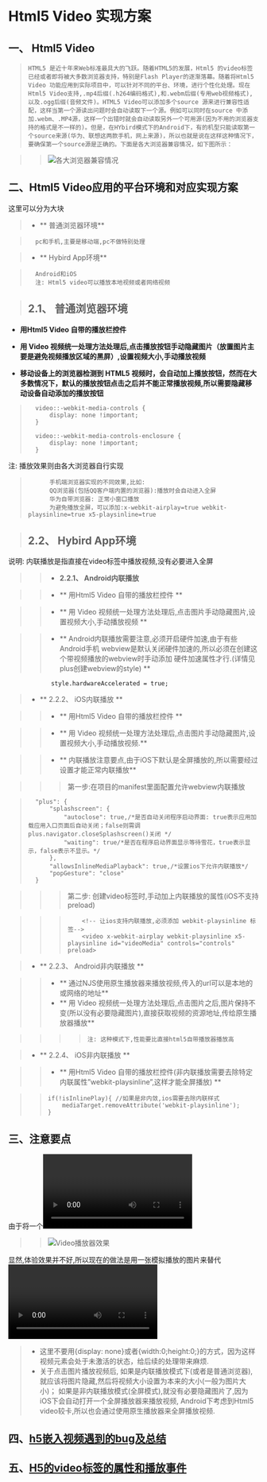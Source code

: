 Html5 Video 实现方案
===========

一、 Html5 Video
--------------

> `HTML5 是近十年来Web标准最具大的飞跃。随着HTML5的发展，Html5 的video标签已经或者即将被大多数浏览器支持，特别是Flash Player的逐渐落幕。随着将Html5 Video 功能应用到实际项目中，可以针对不同的平台、环境，进行个性化处理。现在Html5 Video支持,.mp4后缀(.h264编码格式),和.webm后缀(专用web视频格式),以及.ogg后缀(音频文件)。HTML5 Video可以添加多个source 源来进行兼容性适配，这样当第一个源读出问题时会自动读取下一个源。例如可以同时在source 中添加.webm、.MP4源，这样一个出错时就会自动读取另外一个可用源(因为不用的浏览器支持的格式是不一样的)。但是，在HYbird模式下的Android下，有的机型只能读取第一个source来源(华为、联想这两款手机，网上来源)，所以也就是说在这样这种情况下，要确保第一个source源是正确的。下面是各大浏览器兼容情况，如下图所示：`

> > ![各大浏览器兼容情况](https://github.com/dllwh/browserPlayer/blob/master/images/introduce/clipboard.png?raw=true)

二、Html5 Video应用的平台环境和对应实现方案
-------------

这里可以分为大块
> * ** 普通浏览器环境**

> 		pc和手机,主要是移动端,pc不做特别处理

> * ** Hybird App环境**

> 		Android和iOS
> 		注: Html5 video可以播放本地视频或者网络视频

>## 2.1、 普通浏览器环境

* **用Html5 Video 自带的播放栏控件**

* **用 Video 视频统一处理方法处理后,点击播放按钮手动隐藏图片（放置图片主要是避免视频播放区域的黑屏）,设置视频大小,手动播放视频**

* **移动设备上的浏览器检测到 HTML5 视频时，会自动加上播放按钮，然而在大多数情况下，默认的播放按钮点击之后并不能正常播放视频,所以需要隐藏移动设备自动添加的播放按钮**

> 		video::-webkit-media-controls {
> 			display: none !important;
> 		}
> 		
> 		video::-webkit-media-controls-enclosure {
> 			display: none !important;
> 		}
注:
	播放效果则由各大浏览器自行实现

> 			手机端浏览器实现的不同效果,比如: 
> 			QQ浏览器(包括QQ客户端内置的浏览器):播放时会自动进入全屏
> 			华为自带浏览器: 正常小窗口播放
> 			为避免播放全屏，可以添加:x-webkit-airplay=true webkit-playsinline=true x5-playsinline=true

>## 2.2、 Hybird App环境
说明: 内联播放是指直接在video标签中播放视频,没有必要进入全屏

>>* **2.2.1、 Android内联播放**

>>* ** 用Html5 Video 自带的播放栏控件 **

>>* ** 用 Video 视频统一处理方法处理后,点击图片手动隐藏图片,设置视频大小,手动播放视频 **

>>* ** Android内联播放需要注意,必须开启硬件加速,由于有些Android手机 webview是默认关闭硬件加速的,所以必须在创建这个带视频播放的webview时手动添加 硬件加速属性才行.(详情见plus创建webview的style) **

				style.hardwareAccelerated = true;


>* ** 2.2.2、 iOS内联播放 **

>>* ** 用Html5 Video 自带的播放栏控件 **

>>* ** 用 Video 视频统一处理方法处理后,点击图片手动隐藏图片,设置视频大小,手动播放视频.**

>>* ** 内联播放注意要点,由于iOS下默认是全屏播放的,所以需要经过设置才能正常内联播放**

>>>第一步:在项目的manifest里面配置允许webview内联播放

>		"plus": {
>			"splashscreen": {
>				"autoclose": true,/*是否自动关闭程序启动界面: true表示应用加载应用入口页面后自动关闭；false则需调plus.navigator.closeSplashscreen()关闭 */
>				"waiting": true/*是否在程序启动界面显示等待雪花，true表示显示，false表示不显示。*/
>			},		
>			"allowsInlineMediaPlayback": true,/*设置ios下允许内联播放*/
>			"popGesture": "close"
>		}

>>>第二步: 创建video标签时,手动加上内联播放的属性(iOS不支持preload)

>>>			<!-- 让ios支持内联播放,必须添加 webkit-playsinline 标签-->
>>>			<video x-webkit-airplay webkit-playsinline x5-playsinline id="videoMedia" controls="controls" preload>

>* ** 2.2.3、 Android非内联播放 **

>>* ** 通过NJS使用原生播放器来播放视频,传入的url可以是本地的或网络的地址**
>>* ** 用 Video 视频统一处理方法处理后,点击图片之后,图片保持不变(所以没有必要隐藏图片),直接获取视频的资源地址,传给原生播放器播放**
	
>>>>	`注: 这种模式下,性能要比直接html5自带播放器播放高`

>* ** 2.2.4、 iOS非内联播放 **

>>* ** 用Html5 Video 自带的播放栏控件(非内联播放需要去除特定内联属性”webkit-playsinline”,这样才能全屏播放) **

> >		if(!isInlinePlay){ //如果是非内敛,ios需要去除内联样式
> >			mediaTarget.removeAttribute('webkit-playsinline');
> >		}	

三、注意要点
-------------

由于将一个<Video>直接显示在页面中,会有各种五花八门的播放器效果,如下图所示:

> > ![Video播放器效果](https://github.com/dllwh/browserPlayer/blob/master/images/introduce/clipboard2.png?raw=true)

显然,体验效果并不好,所以现在的做法是用一张模拟播放的图片来替代<Video>所在的地方,而将Video元素设置为1*1像素大小.然后给图片设置点击监听,监听到点击时,播放视频.
注意: 
>  + 这里不要用{display: none}或者{width:0;height:0;}的方式，因为这样视频元素会处于未激活的状态，给后续的处理带来麻烦.
>  + 关于点击图片播放视频后,
如果是内联播放模式下(或者是普通浏览器),就应该将图片隐藏,然后将视频大小设置为本来的大小(一般为图片大小)；
如果是非内联播放模式(全屏模式),就没有必要隐藏图片了,因为iOS下会自动打开一个全屏播放器来播放视频,
Android下考虑到Html5 video较卡,所以也会通过使用原生播放器来全屏播放视频.

四、[h5嵌入视频遇到的bug及总结](./bug.md)
-------------

五、[H5的video标签的属性和播放事件](./videoPlay.md)
-------------
